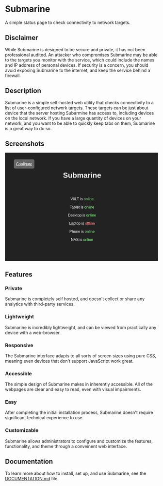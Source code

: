 # Submarine

A simple status page to check connectivity to network targets.


## Disclaimer

While Submarine is designed to be secure and private, it has not been professional audited. An attacker who compromises Submarine may be able to the targets you monitor with the service, which could include the names and IP address of personal devices. If security is a concern, you should avoid exposing Submarine to the internet, and keep the service behind a firewall.


## Description

Submarine is a simple self-hosted web utility that checks connectivity to a list of user-configured network targets. These targets can be just about device that the server hosting Subarmine has access to, including devices on the local network. If you have a large quantity of devices on your network, and you want to be able to quickly keep tabs on them, Submarine is a great way to do so.


## Screenshots
![Main Submarine interface with a few network hosts visible](assets/images/screenshots/main.png)


## Features

### Private

Submarine is completely self hosted, and doesn't collect or share any analytics with third-party services.

### Lightweight

Submarine is incredibly lightweight, and can be viewed from practically any device with a web-browser.

### Responsive

The Submarine interface adapts to all sorts of screen sizes using pure CSS, meaning even devices that don't support JavaScript work great.

### Accessible

The simple design of Submarine makes in inherently accessible. All of the webpages are clear and easy to read, even with visual impairments.

### Easy

After completing the initial installation process, Submarine doesn't require significant technical experience to use.

### Customizable

Submarine allows administrators to configure and customize the features, functionality, and theme through a conveinent web interface.


## Documentation

To learn more about how to install, set up, and use Submarine, see the [DOCUMENTATION.md](DOCUMENTATION.md) file.
